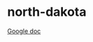 # north-dakota

[Google doc](https://docs.google.com/document/d/e/2PACX-1vQvDMjRKZLSXfg99lERxmZYVNyirgf7wQEEAkfxfGUpkJ1eAlguTzT-4lzJi9WEnDkwJdsrlKNZMvP0/pub)
